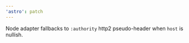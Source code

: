 ```yaml
---
'astro': patch
---
```


Node adapter fallbacks to `:authority` http2 pseudo-header when `host` is nullish.
